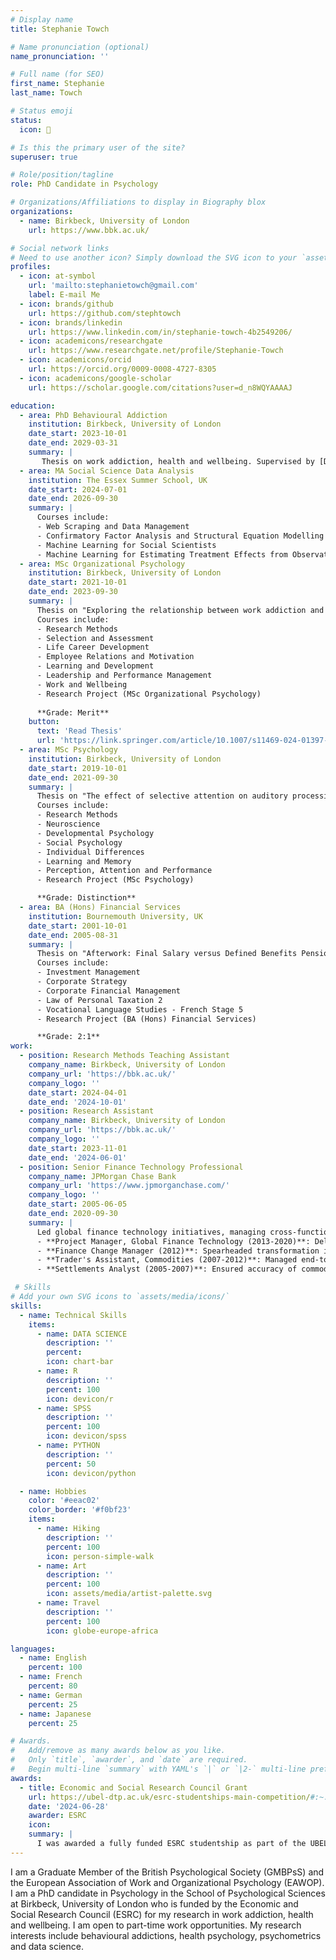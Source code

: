 ```yaml
---
# Display name
title: Stephanie Towch

# Name pronunciation (optional)
name_pronunciation: ''

# Full name (for SEO)
first_name: Stephanie
last_name: Towch

# Status emoji
status:
  icon: 💬

# Is this the primary user of the site?
superuser: true

# Role/position/tagline
role: PhD Candidate in Psychology

# Organizations/Affiliations to display in Biography blox
organizations:
  - name: Birkbeck, University of London
    url: https://www.bbk.ac.uk/

# Social network links
# Need to use another icon? Simply download the SVG icon to your `assets/media/icons/` folder.
profiles:
  - icon: at-symbol
    url: 'mailto:stephanietowch@gmail.com'
    label: E-mail Me
  - icon: brands/github
    url: https://github.com/stephtowch
  - icon: brands/linkedin
    url: https://www.linkedin.com/in/stephanie-towch-4b2549206/
  - icon: academicons/researchgate
    url: https://www.researchgate.net/profile/Stephanie-Towch
  - icon: academicons/orcid
    url: https://orcid.org/0009-0008-4727-8305
  - icon: academicons/google-scholar
    url: https://scholar.google.com/citations?user=d_n8WQYAAAAJ

education:
  - area: PhD Behavioural Addiction
    institution: Birkbeck, University of London
    date_start: 2023-10-01
    date_end: 2029-03-31
    summary: |
       Thesis on work addiction, health and wellbeing. Supervised by [Dr. Halley M. Pontes](https://www.halleypontes.com/). Funded by the Economic and Social Research Council [ESRC](https://gtr.ukri.org/projects?ref=studentship-2920537), UK.
  - area: MA Social Science Data Analysis
    institution: The Essex Summer School, UK
    date_start: 2024-07-01
    date_end: 2026-09-30
    summary: |
      Courses include:
      - Web Scraping and Data Management
      - Confirmatory Factor Analysis and Structural Equation Modelling
      - Machine Learning for Social Scientists
      - Machine Learning for Estimating Treatment Effects from Observational Data
  - area: MSc Organizational Psychology
    institution: Birkbeck, University of London
    date_start: 2021-10-01
    date_end: 2023-09-30
    summary: |
      Thesis on "Exploring the relationship between work addiction and burnout" was published in The International Journal of Mental Health and Addictions. Supervised by [Dr. Halley M. Pontes](https://www.halleypontes.com/). 
      Courses include:
      - Research Methods
      - Selection and Assessment
      - Life Career Development
      - Employee Relations and Motivation
      - Learning and Development
      - Leadership and Performance Management
      - Work and Wellbeing
      - Research Project (MSc Organizational Psychology)
  
      **Grade: Merit**
    button:
      text: 'Read Thesis'
      url: 'https://link.springer.com/article/10.1007/s11469-024-01397-8'
  - area: MSc Psychology
    institution: Birkbeck, University of London
    date_start: 2019-10-01
    date_end: 2021-09-30
    summary: |
      Thesis on "The effect of selective attention on auditory processing: Detection accuracy of task-relevant frequencies versus task-irrelevant sounds. Supervised by [Prof. Fred Dick](https://scholar.google.co.uk/citations?user=PQAis5EAAAAJ&hl=en). 
      Courses include:
      - Research Methods
      - Neuroscience
      - Developmental Psychology
      - Social Psychology
      - Individual Differences 
      - Learning and Memory
      - Perception, Attention and Performance
      - Research Project (MSc Psychology)

      **Grade: Distinction**
  - area: BA (Hons) Financial Services
    institution: Bournemouth University, UK
    date_start: 2001-10-01
    date_end: 2005-08-31
    summary: |
      Thesis on "Afterwork: Final Salary versus Defined Benefits Pension Scheme"
      Courses include:
      - Investment Management
      - Corporate Strategy
      - Corporate Financial Management
      - Law of Personal Taxation 2
      - Vocational Language Studies - French Stage 5
      - Research Project (BA (Hons) Financial Services)

      **Grade: 2:1**
work:
  - position: Research Methods Teaching Assistant
    company_name: Birkbeck, University of London
    company_url: 'https://bbk.ac.uk/'
    company_logo: ''
    date_start: 2024-04-01
    date_end: '2024-10-01'
  - position: Research Assistant 
    company_name: Birkbeck, University of London
    company_url: 'https://bbk.ac.uk/'
    company_logo: ''
    date_start: 2023-11-01
    date_end: '2024-06-01'
  - position: Senior Finance Technology Professional
    company_name: JPMorgan Chase Bank
    company_url: 'https://www.jpmorganchase.com/'
    company_logo: ''
    date_start: 2005-06-05
    date_end: 2020-09-30
    summary: |
      Led global finance technology initiatives, managing cross-functional teams of 25+ across 8 locations. Progressed through multiple roles with increasing responsibility:
      - **Project Manager, Global Finance Technology (2013-2020)**: Delivered critical finance and regulatory projects while managing timelines, budgets, and stakeholder relationships.
      - **Finance Change Manager (2012)**: Spearheaded transformation initiatives and conducted change impact assessments for finance teams. 
      - **Trader's Assistant, Commodities (2007-2012)**: Managed end-to-end trade lifecycle and led system migration projects.
      - **Settlements Analyst (2005-2007)**: Ensured accuracy of commodities transactions while developing industry expertise.

 # Skills
# Add your own SVG icons to `assets/media/icons/`
skills:
  - name: Technical Skills
    items:
      - name: DATA SCIENCE
        description: ''
        percent: 
        icon: chart-bar  
      - name: R
        description: ''
        percent: 100
        icon: devicon/r
      - name: SPSS
        description: ''
        percent: 100
        icon: devicon/spss
      - name: PYTHON
        description: ''
        percent: 50
        icon: devicon/python

  - name: Hobbies
    color: '#eeac02'
    color_border: '#f0bf23'
    items:
      - name: Hiking
        description: ''
        percent: 100
        icon: person-simple-walk
      - name: Art
        description: ''
        percent: 100
        icon: assets/media/artist-palette.svg
      - name: Travel
        description: ''
        percent: 100
        icon: globe-europe-africa

languages:
  - name: English
    percent: 100
  - name: French
    percent: 80
  - name: German
    percent: 25
  - name: Japanese
    percent: 25

# Awards.
#   Add/remove as many awards below as you like.
#   Only `title`, `awarder`, and `date` are required.
#   Begin multi-line `summary` with YAML's `|` or `|2-` multi-line prefix and indent 2 spaces below.
awards:
  - title: Economic and Social Research Council Grant
    url: https://ubel-dtp.ac.uk/esrc-studentships-main-competition/#:~:text=What's%20on%20offer,figure%20includes%20the%20London%20Allowance.
    date: '2024-06-28'
    awarder: ESRC
    icon: 
    summary: |
      I was awarded a fully funded ESRC studentship as part of the UBEL doctoral training program for my PhD in Psychology at Birkbeck, University of London to further my research in work addiction, health and wellbeing.
---
```


I am a Graduate Member of the British Psychological Society (GMBPsS) and the European Association of Work and Organizational Psychology (EAWOP). I am a PhD candidate in Psychology in the School of Psychological Sciences at Birkbeck, University of London who is funded by the Economic and Social Research Council (ESRC) for my research in work addiction, health and wellbeing. I am open to part-time work opportunities. My research interests include behavioural addictions, health psychology, psychometrics and data science.
